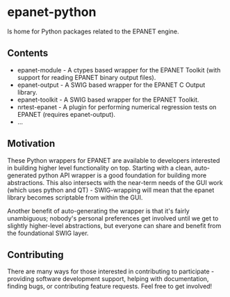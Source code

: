 # epanet-python
Is home for Python packages related to the EPANET engine. 

## Contents
* epanet-module - A ctypes based wrapper for the EPANET Toolkit (with support for reading EPANET binary output files).
* epanet-output - A SWIG based wrapper for the EPANET C Output library. 
* epanet-toolkit - A SWIG based wrapper for the EPANET Toolkit. 
* nrtest-epanet - A plugin for performing numerical regression tests on EPANET (requires epanet-output).
* ...

## Motivation
These Python wrappers for EPANET are available to developers interested in building higher level functionality on top. Starting with a clean, auto-generated python API wrapper is a good foundation for building more abstractions. This also intersects with the near-term needs of the GUI work (which uses python and QT) - SWIG-wrapping will mean that the epanet library becomes scriptable from within the GUI.

Another benefit of auto-generating the wrapper is that it's fairly unambiguous; nobody's personal preferences get involved until we get to slightly higher-level abstractions, but everyone can share and benefit from the foundational SWIG layer.

## Contributing
There are many ways for those interested in contributing to participate - providing software development support, helping with documentation, finding bugs, or contributing feature requests. Feel free to get involved! 
